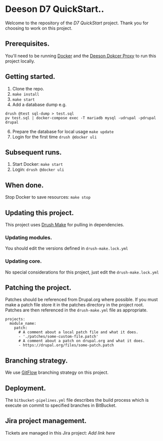 # Deeson D7 QuickStart..

Welcome to the repository of the *D7 QuickStart* project. Thank you for choosing to work on this project.

## Prerequisites.

You'll need to be running [Docker](https://www.docker.com/) and the [Deeson Dokcer Proxy](https://github.com/teamdeeson/docker-proxy) to run this project locally.

## Getting started.

1. Clone the repo.
2. `make install`
3. `make start`
4. Add a database dump e.g. 

```
drush @test sql-dump > test.sql
pv test.sql | docker-compose exec -T mariadb mysql -udrupal -pdrupal drupal
```

6. Prepare the database for local usage `make update`
5. Login for the first time `drush @docker uli`

## Subsequent runs.

1. Start Docker: `make start`
2. Login: `drush @docker uli`

## When done.

Stop Docker to save resources: `make stop`

## Updating this project.

This project uses [Drush Make](https://docs.drush.org/en/7.x/make/) for pulling in dependencies.

### Updating modules.

You should edit the versions defined in `drush-make.lock.yml`

### Updating core.

No special considerations for this project, just edit the `drush-make.lock.yml`

## Patching the project.

Patches should be referenced from Drupal.org where possible. If you must make a patch file store it in the patches directory in the project root.  Patches are then referenced in the `drush-make.yml` file as appropriate.

```
projects:
  module_name:
    patch:
      # A comment about a local patch file and what it does.
      - './patches/some-custom-file.patch'
      # A comment about a patch on drupal.org and what it does.
      - https://drupal.org/files/some-patch.patch
```

## Branching strategy.

We use [GitFlow]() branching strategy on this project.

## Deployment.

The `bitbucket-pipelines.yml` file describes the build process which is execute on commit to specified branches in BitBucket.

## Jira project management.

Tickets are managed in this Jira project: *Add link here*
